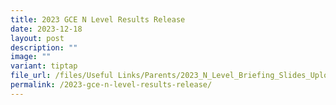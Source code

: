 ```yaml
---
title: 2023 GCE N Level Results Release
date: 2023-12-18
layout: post
description: ""
image: ""
variant: tiptap
file_url: /files/Useful Links/Parents/2023_N_Level_Briefing_Slides_Upload.pdf
permalink: /2023-gce-n-level-results-release/
---
```

